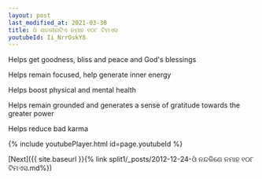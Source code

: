 ```yaml
---
layout: post
last_modified_at: 2021-03-30
title: ଓଁ ଶତକୀରଟିଏ ନମାହ ୧୦୮ ଟିମଏସ
youtubeId: Ii_NrrOskY8
---
```

 
 
Helps get goodness, bliss and peace and God's blessings
 
Helps remain focused, help generate inner energy 
 
Helps boost physical and mental health 
 
Helps remain grounded and generates a sense of gratitude towards the greater power 
 
Helps reduce bad karma
 
 
 
 


{% include youtubePlayer.html id=page.youtubeId %}
 
[Next]({{ site.baseurl }}{% link  split1/_posts/2012-12-24-ଓଁ ନନ୍ଦକିଣେ ନମାହ ୧୦୮ ଟିମଏସ.md%})
 
